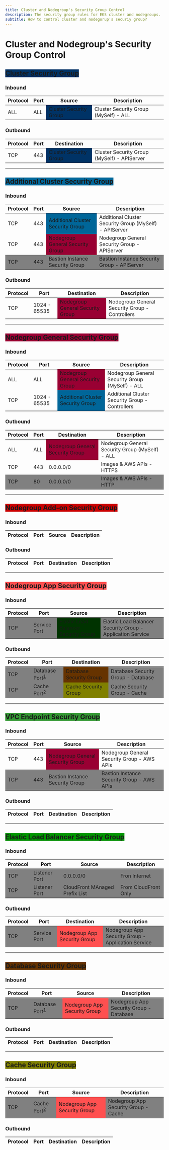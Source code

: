 ```yaml
---
title: Cluster and Nodegroup's Security Group Control
description: The security group rules for EKS cluster and nodegroups.
subtitle: How to control cluster and nodegorup's securiy group?
---
```


# Cluster and Nodegroup's Security Group Control

## <span style="background-color: rgb(0, 51, 102);">Cluster Security Group</span>

### Inbound

<table>
<thead>
  <tr>
    <th>Protocol</th>
    <th>Port</th>
    <th>Source</th>
    <th>Description</th>
  </tr>
</thead>
<tbody>
  <tr>
    <td>ALL</td>
    <td>ALL</td>
    <td style="background-color: rgb(0, 51, 102);">Cluster Security Group</td>
    <td>Cluster Security Group (MySelf) - ALL</td>
  </tr>
</tbody>
</table>

### Outbound

<table>
<thead>
  <tr>
    <th>Protocol</th>
    <th>Port</th>
    <th>Destination</th>
    <th>Description</th>
  </tr>
</thead>
<tbody>
  <tr>
    <td>TCP</td>
    <td>443</td>
    <td style="background-color: rgb(0, 51, 102);">Cluster Security Group</td>
    <td>Cluster Security Group (MySelf) - APIServer</td>
  </tr>
</tbody>
</table>

***

## <span style="background-color: rgb(0, 102, 153);">Additional Cluster Security Group</span>

### Inbound

<table>
<thead>
  <tr>
    <th>Protocol</th>
    <th>Port</th>
    <th>Source</th>
    <th>Description</th>
  </tr>
</thead>
<tbody>
  <tr>
    <td>TCP</td>
    <td>443</td>
    <td style="background-color: rgb(0, 102, 153);">Additional Cluster Security Group</td>
    <td>Additional Cluster Security Group (MySelf) - APIServer</td>
  </tr>
  <tr>
    <td>TCP</td>
    <td>443</td>
    <td style="background-color: rgb(153, 0, 51);">Nodegroup General Security Group</td>
    <td>Nodegroup General Security Group - APIServer</td>
  </tr>
  <tr style="background-color: rgb(128, 128, 128);">
    <td>TCP</td>
    <td>443</td>
    <td style="">Bastion Instance Security Group</td>
    <td>Bastion Instance Security Group - APIServer</td>
  </tr>
</tbody>
</table>

### Outbound

<table>
<thead>
  <tr>
    <th>Protocol</th>
    <th>Port</th>
    <th>Destination</th>
    <th>Description</th>
  </tr>
</thead>
<tbody>
  <tr>
    <td>TCP</td>
    <td>1024 - 65535</td>
    <td style="background-color: rgb(153, 0, 51);">Nodegroup General Security Group</td>
    <td>Nodegroup General Security Group - Controllers</td>
  </tr>
</tbody>
</table>

***

## <span style="background-color: rgb(153, 0, 51);">Nodegroup General Security Group</span>

### Inbound

<table>
<thead>
  <tr>
    <th>Protocol</th>
    <th>Port</th>
    <th>Source</th>
    <th>Description</th>
  </tr>
</thead>
<tbody>
  <tr>
    <td>ALL</td>
    <td>ALL</td>
    <td style="background-color: rgb(153, 0, 51);">Nodegroup General Security Group</td>
    <td>Nodegroup General Security Group (MySelf) - ALL</td>
  </tr>
  <tr>
    <td>TCP</td>
    <td>1024 - 65535</td>
    <td style="background-color: rgb(0, 102, 153);">Additional Cluster Security Group</td>
    <td>Additional Cluster Security Group - Controllers</td>
  </tr>
</tbody>
</table>

### Outbound

<table>
<thead>
  <tr>
    <th>Protocol</th>
    <th>Port</th>
    <th>Destination</th>
    <th>Description</th>
  </tr>
</thead>
<tbody>
  <tr>
    <td>ALL</td>
    <td>ALL</td>
    <td style="background-color: rgb(153, 0, 51);">Nodegroup General Security Group</td>
    <td>Nodegroup General Security Group (MySelf) - ALL</td>
  </tr>
  <tr>
    <td>TCP</td>
    <td>443</td>
    <td style="">0.0.0.0/0</td>
    <td>Images & AWS APIs - HTTPS</td>
  </tr>
  <tr style="background-color: rgb(128, 128, 128);">
    <td>TCP</td>
    <td>80</td>
    <td style="">0.0.0.0/0</td>
    <td>Images & AWS APIs - HTTP</td>
  </tr>
</tbody>
</table>

***

## <span style="background-color: rgb(204, 0, 0);">Nodegroup Add-on Security Group</span>

### Inbound

<table>
<thead>
  <tr>
    <th>Protocol</th>
    <th>Port</th>
    <th>Source</th>
    <th>Description</th>
  </tr>
</thead>
<tbody>
</tbody>
</table>

### Outbound

<table>
<thead>
  <tr>
    <th>Protocol</th>
    <th>Port</th>
    <th>Destination</th>
    <th>Description</th>
  </tr>
</thead>
<tbody>
</tbody>
</table>

***

## <span style="background-color: rgb(255, 80, 80);">Nodegroup App Security Group</span>

### Inbound

<table>
<thead>
  <tr>
    <th>Protocol</th>
    <th>Port</th>
    <th>Source</th>
    <th>Description</th>
  </tr>
</thead>
<tbody>
  <tr style="background-color: rgb(128, 128, 128);">
    <td>TCP</td>
    <td>Service Port</td>
    <td style="background-color: rgb(0, 51, 0);">Elastic Load Balancer Security Group</td>
    <td>Elastic Load Balancer Security Group - Application Service</td>
  </tr>
</tbody>
</table>

### Outbound

<table>
<thead>
  <tr>
    <th>Protocol</th>
    <th>Port</th>
    <th>Destination</th>
    <th>Description</th>
  </tr>
</thead>
<tbody>
  <tr style="background-color: rgb(128, 128, 128);">
    <td>TCP</td>
    <td>Database Port<sup id="fnref:1"><a class="footnote-ref" href="#fn:1">1</a></sup></td>
    <td style="background-color: rgb(102, 51, 0);">Database Security Group</td>
    <td>Database Security Group - Database</td>
  </tr>
  <tr style="background-color: rgb(128, 128, 128);">
    <td>TCP</td>
    <td>Cache Port<sup id="fnref:2"><a class="footnote-ref" href="#fn:2">2</a></sup></td>
    <td style="background-color: rgb(128, 128, 0);">Cache Security Group</td>
    <td>Cache Security Group - Cache</td>
  </tr>
</tbody>
</table>

***

## <span style="background-color: rgb(51, 153, 51);">VPC Endpoint Security Group</span>

### Inbound

<table>
<thead>
  <tr>
    <th>Protocol</th>
    <th>Port</th>
    <th>Source</th>
    <th>Description</th>
  </tr>
</thead>
<tbody>
  <tr>
    <td>TCP</td>
    <td>443</td>
    <td style="background-color: rgb(153, 0, 51);">Nodegroup General Security Group</td>
    <td>Nodegroup General Security Group - AWS APIs</td>
  </tr>
  <tr style="background-color: rgb(128, 128, 128);">
    <td>TCP</td>
    <td>443</td>
    <td style="">Bastion Instance Security Group</td>
    <td>Bastion Instance Security Group - AWS APIs</td>
  </tr>
</tbody>
</table>

### Outbound

<table>
<thead>
  <tr>
    <th>Protocol</th>
    <th>Port</th>
    <th>Destination</th>
    <th>Description</th>
  </tr>
</thead>
<tbody>
</tbody>
</table>
</tbody>
</table>

***

## <span style="background-color: rgb(0, 151, 0);">Elastic Load Balancer Security Group</span>

### Inbound

<table>
<thead>
  <tr>
    <th>Protocol</th>
    <th>Port</th>
    <th>Source</th>
    <th>Description</th>
  </tr>
</thead>
<tbody>
  <tr style="background-color: rgb(128, 128, 128);">
    <td>TCP</td>
    <td>Listener Port</td>
    <td style="">0.0.0.0/0</td>
    <td>Fron Internet</td>
  </tr>
  <tr style="background-color: rgb(128, 128, 128);">
    <td>TCP</td>
    <td>Listener Port</td>
    <td style="">CloudFront MAnaged Prefix List</td>
    <td>From CloudFront Only</td>
  </tr>
</tbody>
</table>

### Outbound

<table>
<thead>
  <tr>
    <th>Protocol</th>
    <th>Port</th>
    <th>Destination</th>
    <th>Description</th>
  </tr>
</thead>
<tbody>
  <tr style="background-color: rgb(128, 128, 128);">
    <td>TCP</td>
    <td>Service Port</td>
    <td style="background-color: rgb(255, 80, 80);">Nodegroup App Security Group</td>
    <td>Nodegroup App Security Group - Application Service</td>
  </tr>
</tbody>
</table>

***

## <span style="background-color: rgb(102, 51, 0);">Database Security Group</span>

### Inbound

<table>
<thead>
  <tr>
    <th>Protocol</th>
    <th>Port</th>
    <th>Source</th>
    <th>Description</th>
  </tr>
</thead>
<tbody>
  <tr style="background-color: rgb(128, 128, 128);">
    <td>TCP</td>
    <td>Database Port<sup id="fnref:1"><a class="footnote-ref" href="#fn:1">1</a></sup></td>
    <td style="background-color: rgb(255, 80, 80);">Nodegroup App Security Group</td>
    <td>Nodegroup App Security Group - Database</td>
  </tr>
</tbody>
</table>

### Outbound

<table>
<thead>
  <tr>
    <th>Protocol</th>
    <th>Port</th>
    <th>Destination</th>
    <th>Description</th>
  </tr>
</thead>
<tbody>
</tbody>
</table>

***

## <span style="background-color: rgb(128, 128, 0);">Cache Security Group</span>

### Inbound

<table>
<thead>
  <tr>
    <th>Protocol</th>
    <th>Port</th>
    <th>Source</th>
    <th>Description</th>
  </tr>
</thead>
<tbody>
  <tr style="background-color: rgb(128, 128, 128);">
    <td>TCP</td>
    <td>Cache Port<sup id="fnref:2"><a class="footnote-ref" href="#fn:2">2</a></sup></td>
    <td style="background-color: rgb(255, 80, 80);">Nodegroup App Security Group</td>
    <td>Nodegroup App Security Group - Cache</td>
  </tr>
</tbody>
</table>

### Outbound

<table>
<thead>
  <tr>
    <th>Protocol</th>
    <th>Port</th>
    <th>Destination</th>
    <th>Description</th>
  </tr>
</thead>
<tbody>
</tbody>
</table>

[^1]:
    MySQL, MariaDB, Aurora MySQL : `3306`
    <br>
    PostgreSQL : `5432`
    <br>
    Oracle : `1521`
    <br>
    SQL Server : `1433`

[^2]:
    Redis : `6379`
    <br>
    Memcached : `11211`
